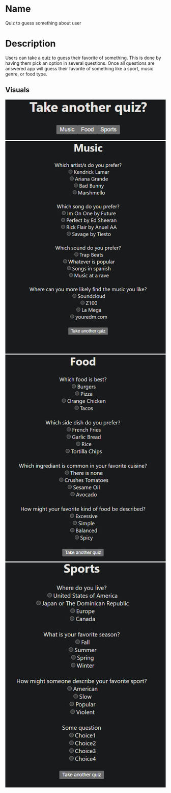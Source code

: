 # Name
 Quiz to guess something about user

# Description

Users can take a quiz to guess their favorite of something. This is done by having them pick an option in several questions. Once all questions are answered app will guess their favorite of something like a sport, music genre, or food type.

## Visuals

![Alt text](.\ReadMePics\homepage.PNG "homepage")
![Alt text](.\ReadMePics\MusicQuiz.PNG "musicquiz")
![Alt text](.\ReadMePics\FoodQuiz.PNG "Foodquiz")
![Alt text](.\ReadMePics\SportsQuiz.PNG "sportsuiz")
